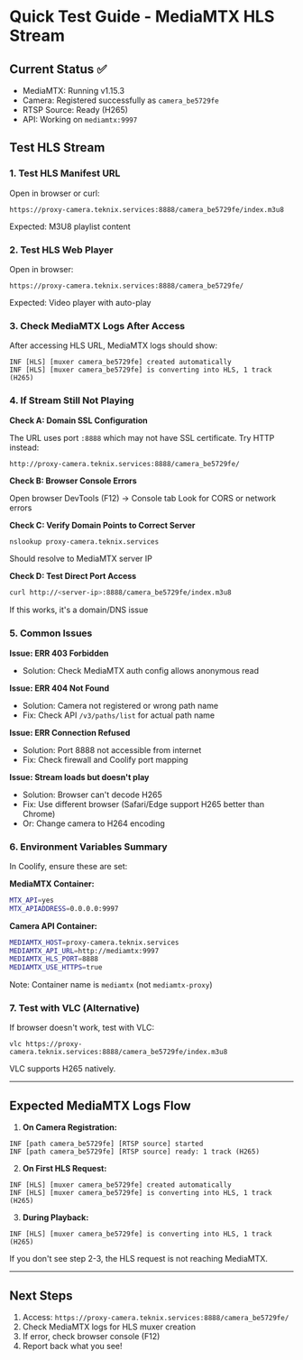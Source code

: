 # Quick Test Guide - MediaMTX HLS Stream

## Current Status ✅
- MediaMTX: Running v1.15.3
- Camera: Registered successfully as `camera_be5729fe`
- RTSP Source: Ready (H265)
- API: Working on `mediamtx:9997`

## Test HLS Stream

### 1. Test HLS Manifest URL
Open in browser or curl:
```
https://proxy-camera.teknix.services:8888/camera_be5729fe/index.m3u8
```

Expected: M3U8 playlist content

### 2. Test HLS Web Player
Open in browser:
```
https://proxy-camera.teknix.services:8888/camera_be5729fe/
```

Expected: Video player with auto-play

### 3. Check MediaMTX Logs After Access

After accessing HLS URL, MediaMTX logs should show:
```
INF [HLS] [muxer camera_be5729fe] created automatically
INF [HLS] [muxer camera_be5729fe] is converting into HLS, 1 track (H265)
```

### 4. If Stream Still Not Playing

**Check A: Domain SSL Configuration**

The URL uses port `:8888` which may not have SSL certificate. Try HTTP instead:
```
http://proxy-camera.teknix.services:8888/camera_be5729fe/
```

**Check B: Browser Console Errors**

Open browser DevTools (F12) → Console tab
Look for CORS or network errors

**Check C: Verify Domain Points to Correct Server**

```bash
nslookup proxy-camera.teknix.services
```

Should resolve to MediaMTX server IP

**Check D: Test Direct Port Access**

```bash
curl http://<server-ip>:8888/camera_be5729fe/index.m3u8
```

If this works, it's a domain/DNS issue

### 5. Common Issues

**Issue: ERR 403 Forbidden**
- Solution: Check MediaMTX auth config allows anonymous read

**Issue: ERR 404 Not Found**  
- Solution: Camera not registered or wrong path name
- Fix: Check API `/v3/paths/list` for actual path name

**Issue: ERR Connection Refused**
- Solution: Port 8888 not accessible from internet
- Fix: Check firewall and Coolify port mapping

**Issue: Stream loads but doesn't play**
- Solution: Browser can't decode H265
- Fix: Use different browser (Safari/Edge support H265 better than Chrome)
- Or: Change camera to H264 encoding

### 6. Environment Variables Summary

In Coolify, ensure these are set:

**MediaMTX Container:**
```bash
MTX_API=yes
MTX_APIADDRESS=0.0.0.0:9997
```

**Camera API Container:**
```bash
MEDIAMTX_HOST=proxy-camera.teknix.services
MEDIAMTX_API_URL=http://mediamtx:9997
MEDIAMTX_HLS_PORT=8888
MEDIAMTX_USE_HTTPS=true
```

Note: Container name is `mediamtx` (not `mediamtx-proxy`)

### 7. Test with VLC (Alternative)

If browser doesn't work, test with VLC:
```
vlc https://proxy-camera.teknix.services:8888/camera_be5729fe/index.m3u8
```

VLC supports H265 natively.

---

## Expected MediaMTX Logs Flow

1. **On Camera Registration:**
```
INF [path camera_be5729fe] [RTSP source] started
INF [path camera_be5729fe] [RTSP source] ready: 1 track (H265)
```

2. **On First HLS Request:**
```
INF [HLS] [muxer camera_be5729fe] created automatically  
INF [HLS] [muxer camera_be5729fe] is converting into HLS, 1 track (H265)
```

3. **During Playback:**
```
INF [HLS] [muxer camera_be5729fe] is converting into HLS, 1 track (H265)
```

If you don't see step 2-3, the HLS request is not reaching MediaMTX.

---

## Next Steps

1. Access: `https://proxy-camera.teknix.services:8888/camera_be5729fe/`
2. Check MediaMTX logs for HLS muxer creation
3. If error, check browser console (F12)
4. Report back what you see!
